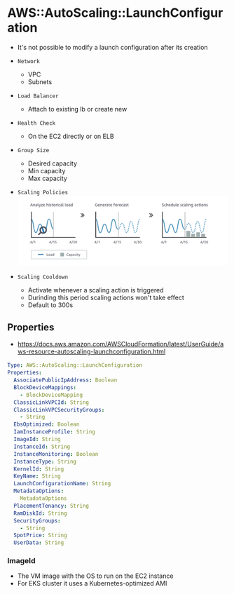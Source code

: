 # AWS::AutoScaling::LaunchConfiguration

- It's not possible to modify a launch configuration after its creation

- `Network`
  - VPC
  - Subnets
- `Load Balancer`
  - Attach to existing lb or create new
- `Health Check`
  - On the EC2 directly or on ELB
- `Group Size`
  - Desired capacity
  - Min capacity
  - Max capacity
- `Scaling Policies`
  ![Predictive Scaling](.images/predictive-scaling.png)
- `Scaling Cooldown`
  - Activate whenever a scaling action is triggered
  - Durinding this period scaling actions won't take effect
  - Default to 300s

## Properties

- <https://docs.aws.amazon.com/AWSCloudFormation/latest/UserGuide/aws-resource-autoscaling-launchconfiguration.html>

```yaml
Type: AWS::AutoScaling::LaunchConfiguration
Properties:
  AssociatePublicIpAddress: Boolean
  BlockDeviceMappings:
    - BlockDeviceMapping
  ClassicLinkVPCId: String
  ClassicLinkVPCSecurityGroups:
    - String
  EbsOptimized: Boolean
  IamInstanceProfile: String
  ImageId: String
  InstanceId: String
  InstanceMonitoring: Boolean
  InstanceType: String
  KernelId: String
  KeyName: String
  LaunchConfigurationName: String
  MetadataOptions:
    MetadataOptions
  PlacementTenancy: String
  RamDiskId: String
  SecurityGroups:
    - String
  SpotPrice: String
  UserData: String
```

### ImageId

- The VM image with the OS to run on the EC2 instance
- For EKS cluster it uses a Kubernetes-optimized AMI
